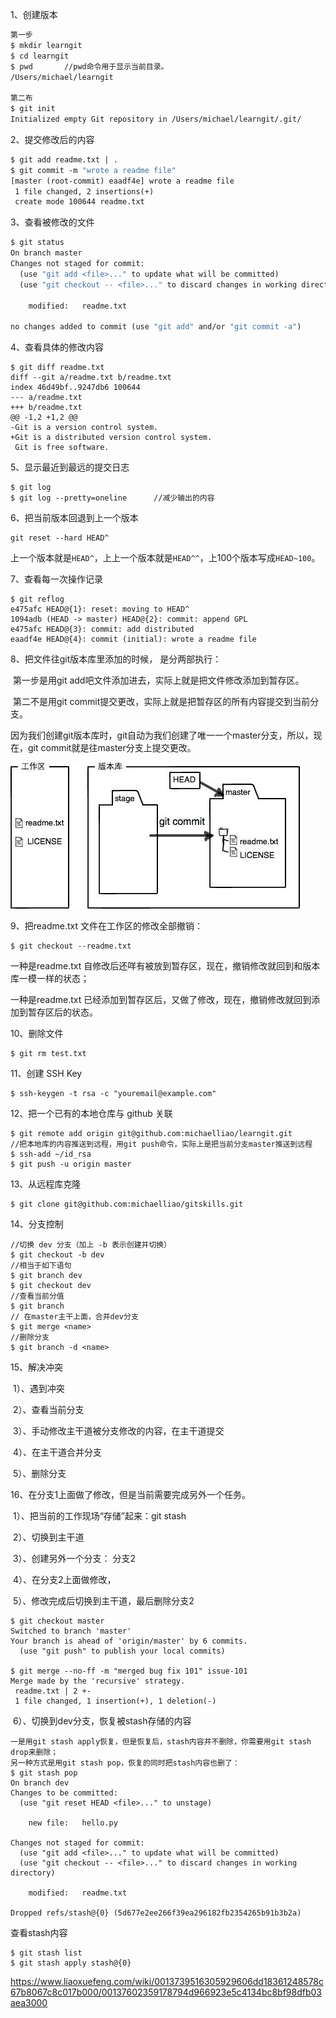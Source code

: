 1、创建版本

```dockerfile
第一步
$ mkdir learngit
$ cd learngit
$ pwd		//pwd命令用于显示当前目录。
/Users/michael/learngit

第二布
$ git init
Initialized empty Git repository in /Users/michael/learngit/.git/

```

2、提交修改后的内容

```dockerfile
$ git add readme.txt | .
$ git commit -m "wrote a readme file"
[master (root-commit) eaadf4e] wrote a readme file
 1 file changed, 2 insertions(+)
 create mode 100644 readme.txt
```

3、查看被修改的文件

```dockerfile
$ git status
On branch master
Changes not staged for commit:
  (use "git add <file>..." to update what will be committed)
  (use "git checkout -- <file>..." to discard changes in working directory)

    modified:   readme.txt

no changes added to commit (use "git add" and/or "git commit -a")
```

4、查看具体的修改内容

```
$ git diff readme.txt 
diff --git a/readme.txt b/readme.txt
index 46d49bf..9247db6 100644
--- a/readme.txt
+++ b/readme.txt
@@ -1,2 +1,2 @@
-Git is a version control system.
+Git is a distributed version control system.
 Git is free software.
```

5、显示最近到最远的提交日志

```
$ git log
$ git log --pretty=oneline		//减少输出的内容
```

6、把当前版本回退到上一个版本

```
git reset --hard HEAD^
```

上一个版本就是`HEAD^`，上上一个版本就是`HEAD^^`，上100个版本写成`HEAD~100`。

7、查看每一次操作记录

```
$ git reflog
e475afc HEAD@{1}: reset: moving to HEAD^
1094adb (HEAD -> master) HEAD@{2}: commit: append GPL
e475afc HEAD@{3}: commit: add distributed
eaadf4e HEAD@{4}: commit (initial): wrote a readme file
```

8、把文件往git版本库里添加的时候， 是分两部执行：

​	第一步是用git add吧文件添加进去，实际上就是把文件修改添加到暂存区。

​	第二不是用git commit提交更改，实际上就是把暂存区的所有内容提交到当前分支。

因为我们创建git版本库时，git自动为我们创建了唯一一个master分支，所以，现在，git commit就是往master分支上提交更改。

![](0.jpeg)

9、把readme.txt 文件在工作区的修改全部撤销：

```
$ git checkout --readme.txt
```

一种是readme.txt 自修改后还咩有被放到暂存区，现在，撤销修改就回到和版本库一模一样的状态；

一种是readme.txt 已经添加到暂存区后，又做了修改，现在，撤销修改就回到添加到暂存区后的状态。

10、删除文件

```
$ git rm test.txt
```

11、创建 SSH Key

```
$ ssh-keygen -t rsa -c "youremail@example.com"
```

12、把一个已有的本地仓库与 github 关联

```
$ git remote add origin git@github.com:michaelliao/learngit.git
//把本地库的内容推送到远程，用git push命令，实际上是把当前分支master推送到远程
$ ssh-add ~/id_rsa
$ git push -u origin master
```

13、从远程库克隆

```
$ git clone git@github.com:michaelliao/gitskills.git
```

14、分支控制

```
//切换 dev 分支（加上 -b 表示创建并切换）
$ git checkout -b dev
//相当于如下语句
$ git branch dev
$ git checkout dev
//查看当前分值
$ git branch
// 在master主干上面，合并dev分支
$ git merge <name>
//删除分支
$ git branch -d <name>
```

15、解决冲突

​	1）、遇到冲突

​	2）、查看当前分支

​	3）、手动修改主干道被分支修改的内容，在主干道提交

​	4）、在主干道合并分支

​	5）、删除分支

16、在分支1上面做了修改，但是当前需要完成另外一个任务。

​	1）、把当前的工作现场“存储”起来：git stash

​	2）、切换到主干道

​	3）、创建另外一个分支： 分支2

​	4）、在分支2上面做修改，

​	5）、修改完成后切换到主干道，最后删除分支2

```
$ git checkout master
Switched to branch 'master'
Your branch is ahead of 'origin/master' by 6 commits.
  (use "git push" to publish your local commits)

$ git merge --no-ff -m "merged bug fix 101" issue-101
Merge made by the 'recursive' strategy.
 readme.txt | 2 +-
 1 file changed, 1 insertion(+), 1 deletion(-)
```

​	6）、切换到dev分支，恢复被stash存储的内容

```
一是用git stash apply恢复，但是恢复后，stash内容并不删除，你需要用git stash drop来删除；
另一种方式是用git stash pop，恢复的同时把stash内容也删了：
$ git stash pop
On branch dev
Changes to be committed:
  (use "git reset HEAD <file>..." to unstage)

    new file:   hello.py

Changes not staged for commit:
  (use "git add <file>..." to update what will be committed)
  (use "git checkout -- <file>..." to discard changes in working directory)

    modified:   readme.txt

Dropped refs/stash@{0} (5d677e2ee266f39ea296182fb2354265b91b3b2a)
```

查看stash内容

```
$ git stash list
$ git stash apply stash@{0}
```

https://www.liaoxuefeng.com/wiki/0013739516305929606dd18361248578c67b8067c8c017b000/00137602359178794d966923e5c4134bc8bf98dfb03aea3000